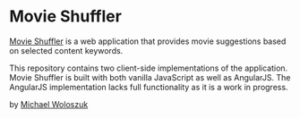# Movie Shuffler

[Movie Shuffler](http://movieshuffler.com) is a web application that provides movie suggestions based on selected content keywords.

This repository contains two client-side implementations of the application. Movie Shuffler is built with both vanilla JavaScript as well as AngularJS. The AngularJS implementation lacks full functionality as it is a work in progress.

by [Michael Woloszuk](http://michaelwolo.com)